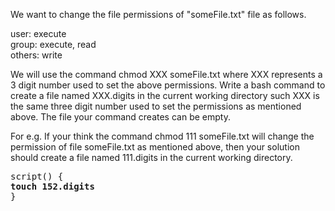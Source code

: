 We want to change the file permissions of "someFile.txt" file as follows.

user: execute <br>
group: execute, read <br>
others: write <br>

We will use the command chmod XXX someFile.txt where XXX represents a 3 digit number used to set the above permissions. Write a bash command to create a file named XXX.digits in the current working directory such XXX is the same three digit number used to set the permissions as mentioned above. The file your command creates can be empty.

For e.g. If your think the command chmod 111 someFile.txt will change the permission of file someFile.txt as mentioned above, then your solution should create a file named 111.digits in the current working directory.

<pre>
script() { 
<b>touch 152.digits</b>
}
</pre>